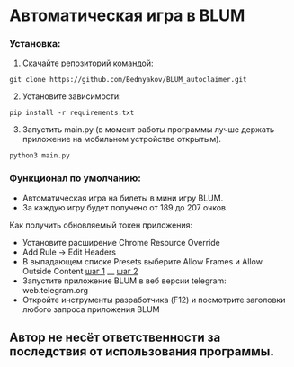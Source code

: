 Автоматическая игра в BLUM
=====================

### Установка:
1. Скачайте репозиторий командой: 
```
git clone https://github.com/Bednyakov/BLUM_autoclaimer.git
```
2. Установите зависимости: 
```
pip install -r requirements.txt
```

3. Запустить main.py (в момент работы программы лучше держать приложение на мобильном устройстве открытым).
```
python3 main.py
```

### Функционал по умолчанию:
- Автоматическая игра на билеты в мини игру BLUM.
- За каждую игру будет получено от 189 до 207 очков.

Как получить обновляемый токен приложения: 
- Установите расширение Chrome Resource Override
- Add Rule -> Edit Headers
- В выпадающем списке Presets выберите Allow Frames и Allow Outside Content
  [шаг 1](https://github.com/Bednyakov/BLUM_autoclaimer/blob/main/images/1step.png)
  __
  [шаг 2](https://github.com/Bednyakov/BLUM_autoclaimer/blob/main/images/2step.png)
- Запустите приложение BLUM в веб версии telegram: web.telegram.org
- Откройте инструменты разработчика (F12) и посмотрите заголовки любого запроса приложения BLUM


## Автор не несёт ответственности за последствия от использования программы.
